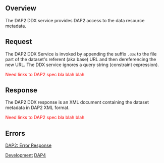 ## Overview

The DAP2 DDX service provides DAP2 access to the data resource metadata.

## Request

The DAP2 DDX Service is invoked by appending the suffix
<font size="2">`.ddx`</font> to the file part of the dataset's referent
(aka base) URL and then dereferencing the new URL. The DDX service
ignores a query string (constraint expression).

<font color="red"> Need links to DAP2 spec bla blah blah </font>

## Response

The DAP2 DDX response is an XML document containing the dataset metadata
in DAP2 XML format.

<font color="red"> Need links to DAP2 spec bla blah blah </font>

## Errors

[DAP2: Error Response](DAP2:_Responses#Error_Response "wikilink")

[Development](Category:Development "wikilink")
[DAP4](Category:DAP4 "wikilink")